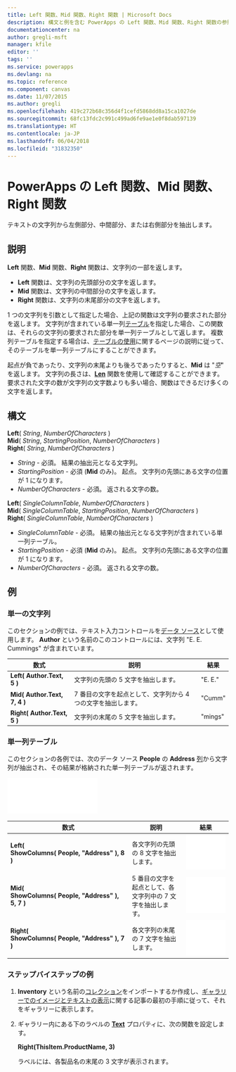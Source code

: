 ```yaml
---
title: Left 関数、Mid 関数、Right 関数 | Microsoft Docs
description: 構文と例を含む PowerApps の Left 関数、Mid 関数、Right 関数の参照情報
documentationcenter: na
author: gregli-msft
manager: kfile
editor: ''
tags: ''
ms.service: powerapps
ms.devlang: na
ms.topic: reference
ms.component: canvas
ms.date: 11/07/2015
ms.author: gregli
ms.openlocfilehash: 419c272b68c356d4f1cefd5868dd8a15ca1027de
ms.sourcegitcommit: 68fc13fdc2c991c499ad6fe9ae1e0f8dab597139
ms.translationtype: HT
ms.contentlocale: ja-JP
ms.lasthandoff: 06/04/2018
ms.locfileid: "31832350"
---
```

# <a name="left-mid-and-right-functions-in-powerapps"></a>PowerApps の Left 関数、Mid 関数、Right 関数
テキストの文字列から左側部分、中間部分、または右側部分を抽出します。

## <a name="description"></a>説明
**Left** 関数、**Mid** 関数、**Right** 関数は、文字列の一部を返します。

* **Left** 関数は、文字列の先頭部分の文字を返します。
* **Mid** 関数は、文字列の中間部分の文字を返します。
* **Right** 関数は、文字列の末尾部分の文字を返します。

1 つの文字列を引数として指定した場合、上記の関数は文字列の要求された部分を返します。 文字列が含まれている単一列[テーブル](../working-with-tables.md)を指定した場合、この関数は、それらの文字列の要求された部分を単一列テーブルとして返します。 複数列テーブルを指定する場合は、[テーブルの使用](../working-with-tables.md)に関するページの説明に従って、そのテーブルを単一列テーブルにすることができます。

起点が負であったり、文字列の末尾よりも後ろであったりすると、**Mid** は "*空*" を返します。  文字列の長さは、**[Len](function-len.md)** 関数を使用して確認することができます。 要求された文字の数が文字列の文字数よりも多い場合、関数はできるだけ多くの文字を返します。

## <a name="syntax"></a>構文
**Left**( *String*, *NumberOfCharacters* )<br>**Mid**( *String*, *StartingPosition*, *NumberOfCharacters* )<br>**Right**( *String*, *NumberOfCharacters* )

* *String* - 必須。 結果の抽出元となる文字列。
* *StartingPosition* - 必須 (**Mid** のみ)。  起点。  文字列の先頭にある文字の位置が 1 になります。
* *NumberOfCharacters* - 必須。  返される文字の数。

**Left**( *SingleColumnTable*, *NumberOfCharacters* )<br>**Mid**( *SingleColumnTable*, *StartingPosition*, *NumberOfCharacters* )<br>**Right**( *SingleColumnTable*, *NumberOfCharacters* )

* *SingleColumnTable* - 必須。 結果の抽出元となる文字列が含まれている単一列テーブル。
* *StartingPosition* - 必須 (**Mid** のみ)。  起点。  文字列の先頭にある文字の位置が 1 になります。
* *NumberOfCharacters* - 必須。  返される文字の数。

## <a name="examples"></a>例
### <a name="single-string"></a>単一の文字列
このセクションの例では、テキスト入力コントロールを[データ ソース](../working-with-data-sources.md)として使用します。 **Author** という名前のこのコントロールには、文字列 "E. E. Cummings" が含まれています。

| 数式 | 説明 | 結果 |
| --- | --- | --- |
| **Left( Author.Text, 5 )** |文字列の先頭の 5 文字を抽出します。 |"E. E." |
| **Mid( Author.Text, 7, 4 )** |7 番目の文字を起点として、文字列から 4 つの文字を抽出します。 |"Cumm" |
| **Right( Author.Text, 5 )** |文字列の末尾の 5 文字を抽出します。 |"mings" |

### <a name="single-column-table"></a>単一列テーブル
このセクションの各例では、次のデータ ソース **People** の **Address** [列](../working-with-tables.md#columns)から文字列が抽出され、その結果が格納された単一列テーブルが返されます。

![](media/function-left-mid-right/people-table.png)

| 数式 | 説明 | 結果 |
| --- | --- | --- |
| **Left( ShowColumns(&nbsp;People,&nbsp;"Address"&nbsp;), 8 )** |各文字列の先頭の 8 文字を抽出します。 |<style> img { max-width: none } </style> ![](media/function-left-mid-right/people-table-left.png) |
| **Mid( ShowColumns(&nbsp;People,&nbsp;"Address"&nbsp;), 5, 7 )** |5 番目の文字を起点として、各文字列中の 7 文字を抽出します。 |![](media/function-left-mid-right/people-table-mid.png) |
| **Right( ShowColumns(&nbsp;People,&nbsp;"Address"&nbsp;), 7 )** |各文字列の末尾の 7 文字を抽出します。 |![](media/function-left-mid-right/people-table-right.png) |

### <a name="step-by-step-example"></a>ステップバイステップの例
1. **Inventory** という名前の[コレクション](../working-with-data-sources.md#collections)をインポートするか作成し、[ギャラリーでのイメージとテキストの表示](../show-images-text-gallery-sort-filter.md)に関する記事の最初の手順に従って、それをギャラリーに表示します。
2. ギャラリー内にある下のラベルの **[Text](../controls/properties-core.md)** プロパティに、次の関数を設定します。
   
    **Right(ThisItem.ProductName, 3)**
   
    ラベルには、各製品名の末尾の 3 文字が表示されます。


